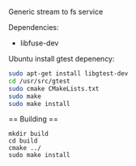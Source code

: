 Generic stream to fs service

Dependencies:
 - libfuse-dev


Ubuntu install gtest depenency:

```sh
sudo apt-get install libgtest-dev
cd /usr/src/gtest
sudo cmake CMakeLists.txt
sudo make
sudo make install
```


== Building ==

```
mkdir build
cd build
cmake ../
sudo make install
```
